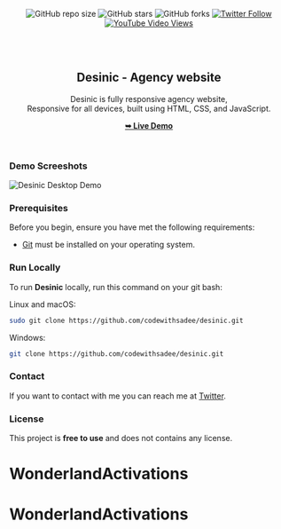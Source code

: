 <div align="center">
  
  ![GitHub repo size](https://img.shields.io/github/repo-size/codewithsadee/desinic)
  ![GitHub stars](https://img.shields.io/github/stars/codewithsadee/desinic?style=social)
  ![GitHub forks](https://img.shields.io/github/forks/codewithsadee/desinic?style=social)
[![Twitter Follow](https://img.shields.io/twitter/follow/codewithsadee_?style=social)](https://twitter.com/intent/follow?screen_name=codewithsadee_)
  [![YouTube Video Views](https://img.shields.io/youtube/views/SjhiZ_ySGzA?style=social)](https://youtu.be/SjhiZ_ySGzA)

  <br />
  <br />

  <h2 align="center">Desinic - Agency website</h2>

  Desinic is fully responsive agency website, <br />Responsive for all devices, built using HTML, CSS, and JavaScript.

  <a href="https://codewithsadee.github.io/desinic/"><strong>➥ Live Demo</strong></a>

</div>

<br />

### Demo Screeshots

![Desinic Desktop Demo](./readme-images/desktop.png "Desktop Demo")

### Prerequisites

Before you begin, ensure you have met the following requirements:

* [Git](https://git-scm.com/downloads "Download Git") must be installed on your operating system.

### Run Locally

To run **Desinic** locally, run this command on your git bash:

Linux and macOS:

```bash
sudo git clone https://github.com/codewithsadee/desinic.git
```

Windows:

```bash
git clone https://github.com/codewithsadee/desinic.git
```

### Contact

If you want to contact with me you can reach me at [Twitter](https://www.twitter.com/codewithsadee).

### License

This project is **free to use** and does not contains any license.
# WonderlandActivations
# WonderlandActivations
